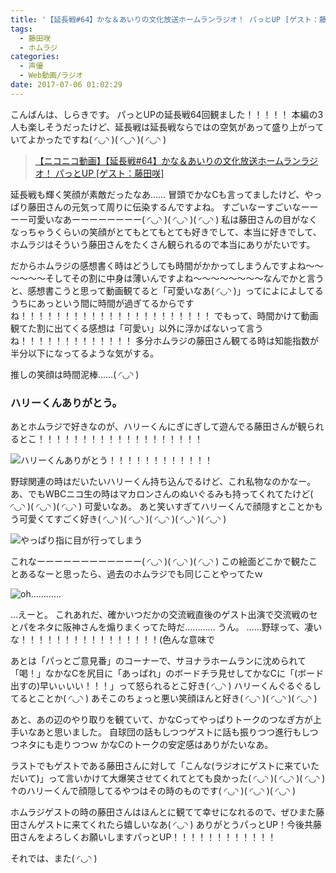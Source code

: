 ```yaml
---
title: '【延長戦#64】かな＆あいりの文化放送ホームランラジオ！ パっとUP [ゲスト：藤田咲さん]'
tags:
  - 藤田咲
  - ホムラジ
categories:
  - 声優
  - Web動画/ラジオ
date: 2017-07-06 01:02:29
---
```


こんばんは、しらきです。
パっとUPの延長戦64回観ました！！！！！
本編の3人も楽しそうだったけど、延長戦は延長戦ならではの空気があって盛り上がっていてよかったですね( ◜◡◝ )( ◜◡◝ )( ◜◡◝ )
<!-- more -->

> <a target="_blank" href="http://www.nicovideo.jp/watch/1499085360">【ニコニコ動画】【延長戦#64】かな＆あいりの文化放送ホームランラジオ！ パっとUP [ゲスト：藤田咲]</a>

延長戦も輝く笑顔が素敵だったなあ……
冒頭でかなCも言ってましたけど、やっぱり藤田さんの元気って周りに伝染するんですよね。
すごいなーすごいなーーーー可愛いなあーーーーーーーー( ◜◡◝ )( ◜◡◝ )( ◜◡◝ )
私は藤田さんの目がなくなっちゃうくらいの笑顔がとてもとてもとても好きでして、本当に好きでして、ホムラジはそういう藤田さんをたくさん観られるので本当にありがたいです。

だからホムラジの感想書く時はどうしても時間がかかってしまうんですよね～～～～～～そしてその割に中身は薄いんですよね～～～～～～～～なんでかと言うと、感想書こうと思って動画観てると「可愛いなあ( ◜◡◝ )」ってによによしてるうちにあっという間に時間が過ぎてるからですね！！！！！！！！！！！！！！！！！！！！！！
でもって、時間かけて動画観てた割に出てくる感想は「可愛い」以外に浮かばないって言うね！！！！！！！！！！！！！
多分ホムラジの藤田さん観てる時は知能指数が半分以下になってるような気がする。

推しの笑顔は時間泥棒……( ◜◡◝ )

### ハリーくんありがとう。

あとホムラジで好きなのが、ハリーくんにぎにぎして遊んでる藤田さんが観られるとこ！！！！！！！！！！！！！！！！！！！

![ハリーくんありがとう！！！！！！！！！！！！](/sblog/img/20170703_pattoup-05.jpg)

野球関連の時はだいたいハリーくん持ち込んでるけど、これ私物なのかなー。
あ、でもWBCニコ生の時はマカロンさんのぬいぐるみも持ってくれてたけど( ◜◡◝ )( ◜◡◝ )( ◜◡◝ )
可愛いなあ。
あと笑いすぎてハリーくんで顔隠すとことかもう可愛くてすごく好き( ◜◡◝ )( ◜◡◝ )( ◜◡◝ )( ◜◡◝ )( ◜◡◝ )

![やっぱり指に目が行ってしまう](/sblog/img/20170703_pattoup-06.jpg)

これなーーーーーーーーーーーー( ◜◡◝ )( ◜◡◝ )( ◜◡◝ )
この絵面どこかで観たことあるなーと思ったら、過去のホムラジでも同じことやってたｗ

![oh…………](/sblog/img/20150713_homuraji14_05.jpg)

…えーと。
これあれだ、確かいつだかの交流戦直後のゲスト出演で交流戦のセとパをネタに阪神さんを煽りまくってた時だ…………
うん。
……野球って、凄いな！！！！！！！！！！！！！！！！(色んな意味で

あとは「パっとご意見番」のコーナーで、サヨナラホームランに沈められて「喝！」なかなCを尻目に「あっぱれ」のボードチラ見せしてかなCに「(ボード出すの)早いぃいい！！！」って怒られるとこ好き( ◜◡◝ )
ハリーくんぐるぐるしてるとことか( ◜◡◝ )
あそこのちょっと悪い笑顔ほんと好き( ◜◡◝ )( ◜◡◝ )( ◜◡◝ )

あと、あの辺のやり取りを観ていて、かなCってやっぱりトークのつなぎ方が上手いなあと思いました。
自球団の話もしつつゲストに話も振りつつ進行もしつつネタにも走りつつｗ
かなCのトークの安定感はありがたいなあ。

ラストでもゲストである藤田さんに対して「こんな(ラジオにゲストに来ていただいて)」って言いかけて大爆笑させてくれてとても良かった( ◜◡◝ )( ◜◡◝ )( ◜◡◝ )
↑のハリーくんで顔隠してるやつはその時のものです( ◜◡◝ )( ◜◡◝ )( ◜◡◝ )

ホムラジゲストの時の藤田さんはほんとに観てて幸せになれるので、ぜひまた藤田さんゲストに来てくれたら嬉しいなあ( ◜◡◝ )
ありがとうパっとUP！今後共藤田さんをよろしくお願いしますパっとUP！！！！！！！！！！！！

それでは、また( ◜◡◝ )
